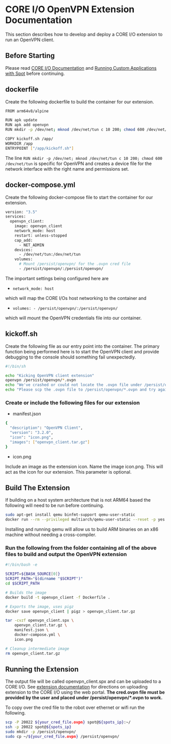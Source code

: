 <!--
Copyright (c) 2023 Boston Dynamics, Inc.  All rights reserved.

Downloading, reproducing, distributing or otherwise using the SDK Software
is subject to the terms and conditions of the Boston Dynamics Software
Development Kit License (20191101-BDSDK-SL).
-->

# CORE I/O OpenVPN Extension Documentation

This section describes how to develop and deploy a CORE I/O extension to run an OpenVPN client.

## Before Starting

Please read [CORE I/O Documentation](coreio_documentation.md) and [Running Custom Applications with Spot](docker_containers.md) before continuing.

## dockerfile

Create the following dockerfile to build the container for our extension.

```sh
FROM arm64v8/alpine

RUN apk update
RUN apk add openvpn
RUN mkdir -p /dev/net; mknod /dev/net/tun c 10 200; chmod 600 /dev/net/tun

COPY kickoff.sh /app/
WORKDIR /app
ENTRYPOINT ["/app/kickoff.sh"]
```

The line `RUN mkdir -p /dev/net; mknod /dev/net/tun c 10 200; chmod 600 /dev/net/tun` is specific for OpenVPN and creates a device file for the network interface with the right name and permissions set.

## docker-compose.yml

Create the following docker-compose file to start the container for our extension.

```sh
version: "3.5"
services:
  openvpn_client:
    image: openvpn_client
    network_mode: host
    restart: unless-stopped
    cap_add:
      - NET_ADMIN
    devices:
      - /dev/net/tun:/dev/net/tun
    volumes:
      # Mount /persist/openvpn/ for the .ovpn cred file
      - /persist/openvpn/:/persist/openvpn/
```

The important settings being configured here are

- `network_mode: host`

which will map the CORE I/Os host networking to the container and

- `volumes: - /persist/openvpn/:/persist/openvpn/`

which will mount the OpenVPN credentials file into our container.

## kickoff.sh

Create the following file as our entry point into the container. The primary function being performed here is to start the OpenVPN client and provide debugging to the console should something fail unexpectedly.

```sh
#!/bin/sh

echo "Kicking OpenVPN client extension"
openvpn /persist/openvpn/*.ovpn
echo "We've crashed or could not locate the .ovpn file under /persist/openvpn/"
echo "Please scp the .ovpn file to /persist/openvpn/*.ovpn and try again"
```

### Create or include the following files for our extension

- manifest.json

```sh
{
  "description": "OpenVPN Client",
  "version": "3.2.0",
  "icon": "icon.png",
  "images": ["openvpn_client.tar.gz"]
}
```

- icon.png

Include an image as the extension icon. Name the image icon.png. This will act as the icon for our extension. This parameter is optional.

## Build The Extension

If building on a host system architecture that is not ARM64 based the following will need to be run before continuing.

```sh
sudo apt-get install qemu binfmt-support qemu-user-static
docker run --rm --privileged multiarch/qemu-user-static --reset -p yes
```

Installing and running qemu will allow us to build ARM binaries on an x86 machine without needing a cross-compiler.

### Run the following from the folder containing all of the above files to build and output the OpenVPN extension

```sh
#!/bin/bash -e

SCRIPT=${BASH_SOURCE[0]}
SCRIPT_PATH="$(dirname "$SCRIPT")"
cd $SCRIPT_PATH

# Builds the image
docker build -t openvpn_client -f Dockerfile .

# Exports the image, uses pigz
docker save openvpn_client | pigz > openvpn_client.tar.gz

tar -cvzf openvpn_client.spx \
    openvpn_client.tar.gz \
    manifest.json \
    docker-compose.yml \
    icon.png

# Cleanup intermediate image
rm openvpn_client.tar.gz
```

## Running the Extension

The output file will be called openvpn_client.spx and can be uploaded to a CORE I/O. See [extension documentation](docker_containers.md#install-extension-using-web-portal) for directions on uploading extension to the CORE I/O using the web portal.
**The cred.ovpn file must be provided by the user and placed under /persist/openvpn/\*.ovpn to work.**

To copy over the cred file to the robot over ethernet or wifi run the following.

```sh
scp -P 20022 ${your_cred_file.ovpn} spot@${spots_ip}:~/
ssh -p 20022 spot@${spots_ip}
sudo mkdir -p /persist/openvpn/
sudo cp ~/${your_cred_file.ovpn} /persist/openvpn/
```
